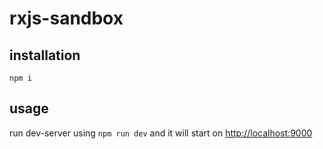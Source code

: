 # rxjs-sandbox  

## installation  
`npm i`

## usage  
run dev-server using `npm run dev` and it will start on [http://localhost:9000](http://localhost:9000)  
